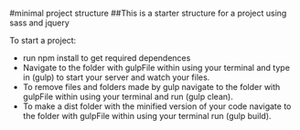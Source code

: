 #minimal project structure
##This is a starter structure for a project using sass and jquery

To start a project:

 - run npm install to get required dependences 
 - Navigate to the folder with gulpFile within using your terminal and type in (gulp) to start 
your server and watch your files.
 - To remove files and folders made by gulp navigate to the folder with gulpFile within using your terminal and run (gulp clean).
 - To make a dist folder with the minified version of your code navigate to the folder with gulpFile within using
your terminal run (gulp build).